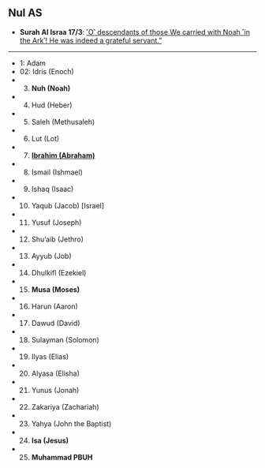 ## Nul AS
* __Surah Al Israa 17/3__: [˹O˺ descendants of those We carried with Noah ˹in the Ark˺! He was indeed a grateful servant.”](https://quranwbw.com/17/3)

***

* 1: Adam
* 02: Idris (Enoch)
* 03. __Nuh (Noah)__
* 04. Hud (Heber)
* 05. Saleh (Methusaleh)
* 06. Lut (Lot)
* 07. __[Ibrahim (Abraham)](https://myislam.org/quran-verses/prophet-ibrahim/)__
* 08. Ismail (Ishmael)
* 09. Ishaq (Isaac)
* 10. Yaqub (Jacob) [Israel]
* 11. Yusuf (Joseph)
* 12. Shu’aib (Jethro)
* 13. Ayyub (Job)
* 14. Dhulkifl (Ezekiel)
* 15. __Musa (Moses)__
* 16. Harun (Aaron)
* 17. Dawud (David)
* 18. Sulayman (Solomon)
* 19. Ilyas (Elias)
* 20. Alyasa (Elisha)
* 21. Yunus (Jonah)
* 22. Zakariya (Zachariah)
* 23. Yahya (John the Baptist)
* 24. __Isa (Jesus)__
* 25. __Muhammad PBUH__
